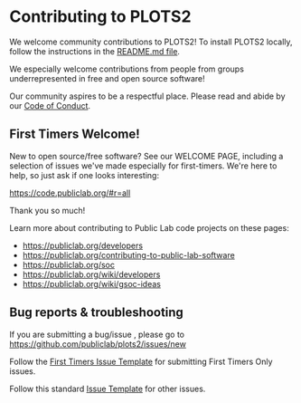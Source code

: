 Contributing to PLOTS2
==========================

We welcome community contributions to PLOTS2! To install PLOTS2 locally, follow the instructions in the [README.md file](https://github.com/publiclab/plots2#installation).

We especially welcome contributions from people from groups underrepresented in free and open source software!

Our community aspires to be a respectful place. Please read and abide by our [Code of Conduct](https://publiclab.org/conduct).

## First Timers Welcome!

New to open source/free software? See our WELCOME PAGE, including a selection of issues we've made especially for first-timers. We're here to help, so just ask if one looks interesting:

https://code.publiclab.org/#r=all

Thank you so much!

Learn more about contributing to Public Lab code projects on these pages:

* https://publiclab.org/developers
* https://publiclab.org/contributing-to-public-lab-software
* https://publiclab.org/soc
* https://publiclab.org/wiki/developers
* https://publiclab.org/wiki/gsoc-ideas

## Bug reports & troubleshooting

If you are submitting a bug/issue , please go to https://github.com/publiclab/plots2/issues/new

Follow the [First Timers Issue Template](https://github.com/publiclab/plots2/blob/master/.github/first-timers-issue-template.md) for submitting First Timers Only issues.

Follow this standard [Issue Template](https://github.com/publiclab/plots2/blob/master/.github/ISSUE_TEMPLATE/ISSUE_TEMPLATE.md) for other issues.
